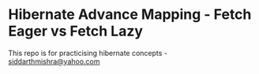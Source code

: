 # Hibernate Advance Mapping - Fetch Eager vs Fetch Lazy
This repo is for practicising hibernate concepts - siddarthmishra@yahoo.com
